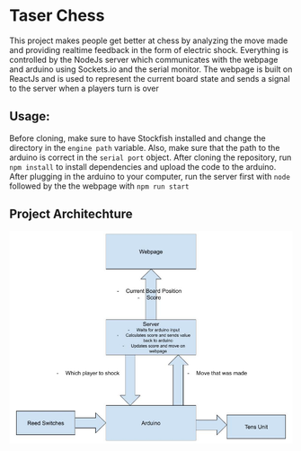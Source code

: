 # Taser Chess
This project makes people get better at chess by analyzing the move made and providing realtime feedback in the form of electric shock. Everything is controlled by the NodeJs server which communicates with the webpage and arduino using Sockets.io and the serial monitor. The webpage is built on ReactJs and is used to represent the current board state and sends a signal to the server when a players turn is over

## Usage: 
Before cloning, make sure to have Stockfish installed and change the directory in the `engine path` variable. Also, make sure that the path to the arduino is correct in the `serial port` object. After cloning the repository, run `npm install` to install dependencies and upload the code to the arduino. After plugging in the arduino to your computer, run the server first with `node` followed by the the webpage with `npm run start`


## Project Architechture
![Alt text](images/Basic%20Diagram.jpg?raw=true "Title")